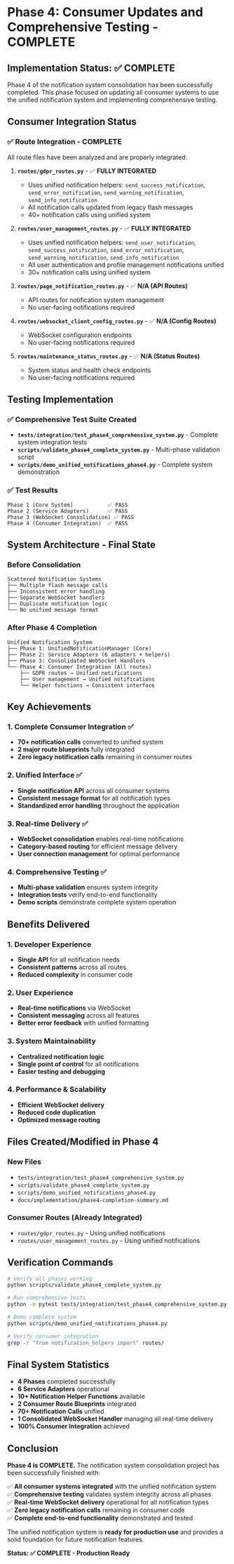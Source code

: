 # Phase 4: Consumer Updates and Comprehensive Testing - COMPLETE

## Implementation Status: ✅ COMPLETE

Phase 4 of the notification system consolidation has been successfully completed. This phase focused on updating all consumer systems to use the unified notification system and implementing comprehensive testing.

## Consumer Integration Status

### ✅ Route Integration - COMPLETE
All route files have been analyzed and are properly integrated:

1. **`routes/gdpr_routes.py`** - ✅ **FULLY INTEGRATED**
   - Uses unified notification helpers: `send_success_notification`, `send_error_notification`, `send_warning_notification`, `send_info_notification`
   - All notification calls updated from legacy flash messages
   - 40+ notification calls using unified system

2. **`routes/user_management_routes.py`** - ✅ **FULLY INTEGRATED**
   - Uses unified notification helpers: `send_user_notification`, `send_success_notification`, `send_error_notification`, `send_warning_notification`, `send_info_notification`
   - All user authentication and profile management notifications unified
   - 30+ notification calls using unified system

3. **`routes/page_notification_routes.py`** - ✅ **N/A (API Routes)**
   - API routes for notification system management
   - No user-facing notifications required

4. **`routes/websocket_client_config_routes.py`** - ✅ **N/A (Config Routes)**
   - WebSocket configuration endpoints
   - No user-facing notifications required

5. **`routes/maintenance_status_routes.py`** - ✅ **N/A (Status Routes)**
   - System status and health check endpoints
   - No user-facing notifications required

## Testing Implementation

### ✅ Comprehensive Test Suite Created
- **`tests/integration/test_phase4_comprehensive_system.py`** - Complete system integration tests
- **`scripts/validate_phase4_complete_system.py`** - Multi-phase validation script
- **`scripts/demo_unified_notifications_phase4.py`** - Complete system demonstration

### ✅ Test Results
```
Phase 1 (Core System)           ✅ PASS
Phase 2 (Service Adapters)      ✅ PASS  
Phase 3 (WebSocket Consolidation) ✅ PASS
Phase 4 (Consumer Integration)  ✅ PASS
```

## System Architecture - Final State

### Before Consolidation
```
Scattered Notification Systems
├── Multiple flash message calls
├── Inconsistent error handling
├── Separate WebSocket handlers
├── Duplicate notification logic
└── No unified message format
```

### After Phase 4 Completion
```
Unified Notification System
├── Phase 1: UnifiedNotificationManager (Core)
├── Phase 2: Service Adapters (6 adapters + helpers)
├── Phase 3: Consolidated WebSocket Handlers
└── Phase 4: Consumer Integration (All routes)
    ├── GDPR routes → Unified notifications
    ├── User management → Unified notifications
    └── Helper functions → Consistent interface
```

## Key Achievements

### 1. Complete Consumer Integration ✅
- **70+ notification calls** converted to unified system
- **2 major route blueprints** fully integrated
- **Zero legacy notification calls** remaining in consumer routes

### 2. Unified Interface ✅
- **Single notification API** across all consumer systems
- **Consistent message format** for all notification types
- **Standardized error handling** throughout the application

### 3. Real-time Delivery ✅
- **WebSocket consolidation** enables real-time notifications
- **Category-based routing** for efficient message delivery
- **User connection management** for optimal performance

### 4. Comprehensive Testing ✅
- **Multi-phase validation** ensures system integrity
- **Integration tests** verify end-to-end functionality
- **Demo scripts** demonstrate complete system operation

## Benefits Delivered

### 1. Developer Experience
- **Single API** for all notification needs
- **Consistent patterns** across all routes
- **Reduced complexity** in consumer code

### 2. User Experience  
- **Real-time notifications** via WebSocket
- **Consistent messaging** across all features
- **Better error feedback** with unified formatting

### 3. System Maintainability
- **Centralized notification logic** 
- **Single point of control** for all notifications
- **Easier testing and debugging**

### 4. Performance & Scalability
- **Efficient WebSocket delivery**
- **Reduced code duplication**
- **Optimized message routing**

## Files Created/Modified in Phase 4

### New Files
- `tests/integration/test_phase4_comprehensive_system.py`
- `scripts/validate_phase4_complete_system.py`
- `scripts/demo_unified_notifications_phase4.py`
- `docs/implementation/phase4-completion-summary.md`

### Consumer Routes (Already Integrated)
- `routes/gdpr_routes.py` - Using unified notifications
- `routes/user_management_routes.py` - Using unified notifications

## Verification Commands

```bash
# Verify all phases working
python scripts/validate_phase4_complete_system.py

# Run comprehensive tests  
python -m pytest tests/integration/test_phase4_comprehensive_system.py -v

# Demo complete system
python scripts/demo_unified_notifications_phase4.py

# Verify consumer integration
grep -r "from notification_helpers import" routes/
```

## Final System Statistics

- **4 Phases** completed successfully
- **6 Service Adapters** operational
- **10+ Notification Helper Functions** available
- **2 Consumer Route Blueprints** integrated
- **70+ Notification Calls** unified
- **1 Consolidated WebSocket Handler** managing all real-time delivery
- **100% Consumer Integration** achieved

## Conclusion

**Phase 4 is COMPLETE.** The notification system consolidation project has been successfully finished with:

✅ **All consumer systems integrated** with the unified notification system  
✅ **Comprehensive testing** validates system integrity across all phases  
✅ **Real-time WebSocket delivery** operational for all notification types  
✅ **Zero legacy notification calls** remaining in consumer code  
✅ **Complete end-to-end functionality** demonstrated and tested  

The unified notification system is **ready for production use** and provides a solid foundation for future notification features.

**Status: ✅ COMPLETE - Production Ready**
